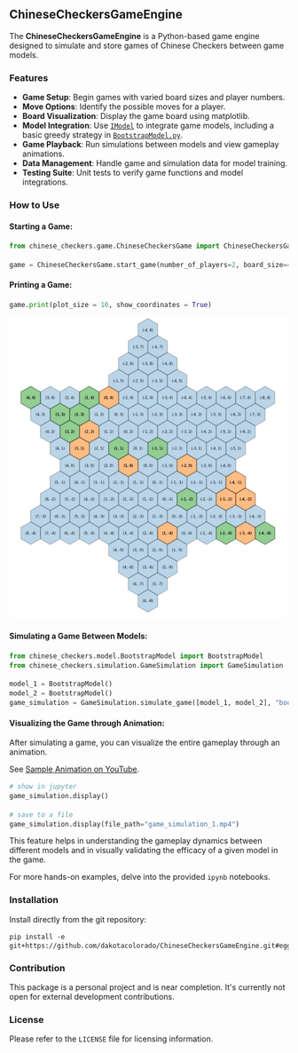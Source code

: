 ## ChineseCheckersGameEngine

The **ChineseCheckersGameEngine** is a Python-based game engine designed to simulate and store games of Chinese Checkers between game models. 

### Features

- **Game Setup**: Begin games with varied board sizes and player numbers.
- **Move Options**: Identify the possible moves for a player.
- **Board Visualization**: Display the game board using matplotlib.
- **Model Integration**: Use [`IModel`](src/chinese_checker_game/model/IModel.py) to integrate game models, including a basic greedy strategy in [`BootstrapModel.py`](src/chinese_checker_game/model/BootstrapModel.py).
- **Game Playback**: Run simulations between models and view gameplay animations.
- **Data Management**: Handle game and simulation data for model training.
- **Testing Suite**: Unit tests to verify game functions and model integrations.

### How to Use

#### Starting a Game:

```python
from chinese_checkers.game.ChineseCheckersGame import ChineseCheckersGame

game = ChineseCheckersGame.start_game(number_of_players=2, board_size=4)
```

#### Printing a Game: 
```python
game.print(plot_size = 10, show_coordinates = True)
```

<p float="center">
  <img src="/images/game_screenshot.JPG?raw=true" width="500" />
</p>

#### Simulating a Game Between Models:

```python
from chinese_checkers.model.BootstrapModel import BootstrapModel
from chinese_checkers.simulation.GameSimulation import GameSimulation

model_1 = BootstrapModel()
model_2 = BootstrapModel()
game_simulation = GameSimulation.simulate_game([model_1, model_2], "bootstrap_model", "1.0")
```

#### Visualizing the Game through Animation:

After simulating a game, you can visualize the entire gameplay through an animation.

See [Sample Animation on YouTube](https://www.youtube.com/shorts/5G_hqv_NYUs).

```python
# show in jupyter
game_simulation.display()

# save to a file
game_simulation.display(file_path="game_simulation_1.mp4")
```

This feature helps in understanding the gameplay dynamics between different models and in visually validating the efficacy of a given model in the game.

For more hands-on examples, delve into the provided `ipynb` notebooks.

### Installation

Install directly from the git repository:
```
pip install -e git+https://github.com/dakotacolorado/ChineseCheckersGameEngine.git#egg=chinese_checkers
```

### Contribution

This package is a personal project and is near completion. It's currently not open for external development contributions.

### License

Please refer to the `LICENSE` file for licensing information.
